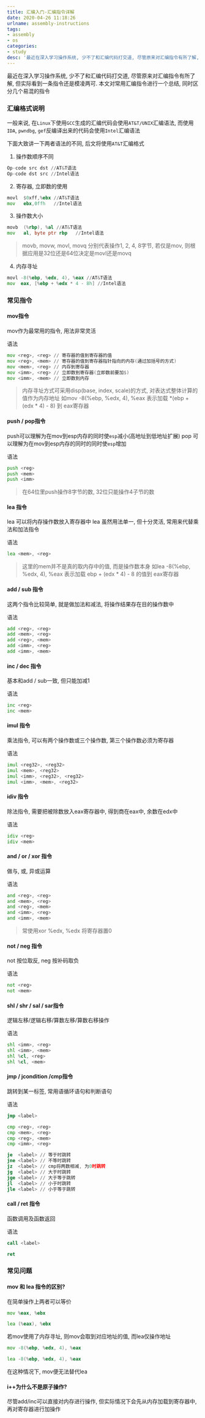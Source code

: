 ```yaml
---
title: 汇编入门-汇编指令详解
date: 2020-04-26 11:18:26
urlname: assembly-instructions
tags: 
- assembly
- os
categories:
- study
desc: '最近在深入学习操作系统, 少不了和汇编代码打交道, 尽管原来对汇编指令有所了解, 但实际看到一条指令还是模凌两可. 本文对常用汇编指令进行一个总结, 同时区分几个易混的指令'
---
```


最近在深入学习操作系统, 少不了和汇编代码打交道, 尽管原来对汇编指令有所了解, 但实际看到一条指令还是模凌两可. 本文对常用汇编指令进行一个总结, 同时区分几个易混的指令

<!--more-->

### 汇编格式说明

一般来说, 在`Linux`下使用`GCC`生成的汇编代码会使用`AT&T/UNIX`汇编语法, 而使用`IDA`, `pwndbg`, `gef`反编译出来的代码会使用`Intel`汇编语法

下面大致讲一下两者语法的不同, 后文将使用`AT&T`汇编格式

1. 操作数顺序不同

```asm
Op-code src dst //AT&T语法
Op-code dst src //Intel语法
```

2. 寄存器, 立即数的使用

```asm
movl  $0xff,%ebx //AT&T语法
mov   ebx,0ffh   //Intel语法
```

3. 操作数大小

```asm
movb  (%rbp), %al //AT&T语法
mov   al, byte ptr rbp   //Intel语法
```

> movb, movw, movl, movq 分别代表操作1, 2, 4, 8字节, 若仅是mov, 则根据应用是32位还是64位决定是movl还是movq

4. 内存寻址

```asm
movl -8(%ebp, %edx, 4), %eax //AT&T语法
mov  eax, [%ebp + %edx * 4 - 8h] //Intel语法
```

### 常见指令

#### mov指令

mov作为最常用的指令, 用法非常灵活

语法

```asm
mov <reg>, <reg> // 寄存器的值到寄存器的值
mov <reg>, <mem> // 寄存器的值到寄存器指针指向的内存(通过加括号的方式)
mov <mem>, <reg> // 内存到寄存器
mov <imm>, <reg> // 立即数到寄存器(立即数前要加$)
mov <imm>, <mem> // 立即数到内存
```

> 内存寻址方式可采用disp(base, index, scale)的方式, 对表达式整体计算的值作为内存地址 如mov -8(%ebp, %edx, 4), %eax 表示加载 \*(ebp + (edx * 4) - 8) 到 eax寄存器

#### push / pop指令

push可以理解为在mov到esp内存的同时使`esp`减小(高地址到低地址扩展)
pop 可以理解为在mov到esp内存的同时的同时使`esp`增加

语法

```asm
push <reg>
push <mem>
push <imm>
```

> 在64位里push操作8字节的数, 32位只能操作4子节的数

#### lea 指令

lea 可以将内存操作数放入寄存器中
lea 虽然用法单一, 但十分灵活, 常用来代替乘法和加法指令

语法

```asm
lea <mem>, <reg> 
```

> 这里的mem并不是真的取内存中的值, 而是操作数本身 如lea -8(%ebp, %edx, 4), %eax 表示加载 ebp + (edx * 4) - 8 的值到 eax寄存器

#### add / sub 指令

这两个指令比较简单, 就是做加法和减法, 将操作结果存在目的操作数中

语法

```asm
add <reg>, <reg>
add <mem>, <reg>
add <reg>, <mem>
add <imm>, <reg>
add <imm>, <mem>
```

#### inc / dec 指令

基本和add / sub一致, 但只能加减1

语法

```asm
inc <reg>
inc <mem>
```

#### imul 指令

乘法指令, 可以有两个操作数或三个操作数, 第三个操作数必须为寄存器

语法

```asm
imul <reg32>, <reg32>
imul <mem>, <reg32>
imul <imm>, <reg32>, <reg32>
imul <imm>, <mem>, <reg32>
```

#### idiv 指令

除法指令, 需要把被除数放入eax寄存器中, 得到商在eax中, 余数在edx中

语法

```asm
idiv <reg>
idiv <mem>
```

#### and / or / xor 指令

做与, 或, 异或运算

语法

```asm
and <reg>, <reg>
and <mem>, <reg>
and <reg>, <mem>
and <imm>, <reg>
and <imm>, <mem>
```

> 常使用xor %edx, %edx 将寄存器置0

#### not / neg 指令

not 按位取反, neg 按补码取负

语法

``` asm
not <reg>
not <mem>
```

#### shl / shr / sal / sar指令

逻辑左移/逻辑右移/算数左移/算数右移操作

语法

```asm
shl <imm>, <reg>
shl <imm>, <mem>
shl %cl, <reg>
shl %cl, <mem>
```

#### jmp / jcondition /cmp指令

跳转到某一标签, 常用语循环语句和判断语句

语法

```asm
jmp <label>

cmp <reg>, <reg>
cmp <mem>, <reg>
cmp <reg>, <mem>
cmp <imm>, <reg>

je  <label> // 等于时跳转
jne <label> // 不等时跳转
jz  <label> // cmp将两数相减, 为0时跳转
jg  <label> // 大于时跳转
jge <label> // 大于等于跳转
jl  <label> // 小于时跳转
jle <label> // 小于等于跳转
```

#### call / ret 指令

函数调用及函数返回

语法

``` asm
call <label>

ret
```

### 常见问题

#### mov 和 lea 指令的区别?

在简单操作上两者可以等价

``` asm
mov %eax, %ebx

lea (%eax), %ebx
```

若mov使用了内存寻址, 则mov会取到对应地址的值, 而lea仅操作地址

``` asm
mov -8(%ebp, %edx, 4), %eax

lea -8(%ebp, %edx, 4), %eax
```

在这种情况下, mov便无法替代lea


#### i++为什么不是原子操作?

尽管add/inc可以直接对内存进行操作, 但实际情况下会先从内存加载到寄存器中, 再对寄存器进行加操作


 